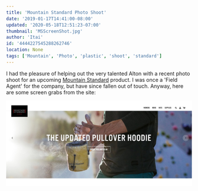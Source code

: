 ```yaml
---
title: 'Mountain Standard Photo Shoot'
date: '2019-01-17T14:41:00-08:00'
updated: '2020-05-18T12:51:23-07:00'
thumbnail: 'MSScreenShot.jpg'
author: 'Itai'
id: '4444227545288262746'
location: None
tags: ['Mountain', 'Photo', 'plastic', 'shoot', 'standard']
---
```

I had the pleasure of helping out the very talented Alton with a recent photo shoot for an upcoming [Mountain Standard](/images/) product. I was once a 'Field Agent' for the company, but have since fallen out of touch. Anyway, here are some screen grabs from the site:

![my hands](/images/MSScreenShot.jpg)